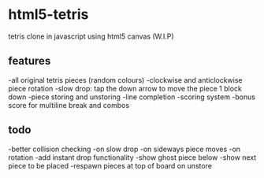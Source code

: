 # html5-tetris
tetris clone in javascript using html5 canvas (W.I.P)

## features
-all original tetris pieces (random colours)
-clockwise and anticlockwise piece rotation
-slow drop: tap the down arrow to move the piece 1 block down
-piece storing and unstoring
-line completion
-scoring system
-bonus score for multiline break and combos


## todo
-better collision checking
  -on slow drop
  -on sideways piece moves
  -on rotation
-add instant drop functionality
-show ghost piece below
-show next piece to be placed
-respawn pieces at top of board on unstore
